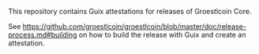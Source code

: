 This repository contains Guix attestations for releases of Groestlcoin Core.

See https://github.com/groestlcoin/groestlcoin/blob/master/doc/release-process.md#building on how to build the release with Guix and create an attestation.
